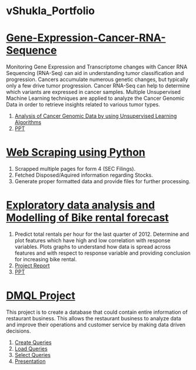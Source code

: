 # vShukla_Portfolio
# [Gene-Expression-Cancer-RNA-Sequence](https://github.com/crazyphoton007/Gene-Expression-Cancer-RNA-Sequence)
Monitoring Gene Expression and Transcriptome changes with Cancer RNA Sequencing (RNA-Seq) can aid in understanding tumor classification and progression. Cancers accumulate numerous genetic changes, but typically only a few drive tumor progression. Cancer RNA-Seq can help to determine which variants are expressed in cancer samples.
Multiple Unsupervised Machine Learning techniques are applied to analyze the Cancer Genomic Data in order to retrieve insights related to various tumor types.


1.  [Analysis of Cancer Genomic Data by using Unsupervised Learning Algorithms](https://github.com/crazyphoton007/Gene-Expression-Cancer-RNA-Sequence/blob/main/EAS507_Final_Project.ipynb)
2.  [PPT](https://github.com/crazyphoton007/Gene-Expression-Cancer-RNA-Sequence/blob/main/SDM_PPT.pptx)

# [Web Scraping using Python](https://github.com/crazyphoton007/WebScraping)

1. Scrapped multiple pages for form 4 (SEC Filings).
2. Fetched Disposed/Aquired information regarding Stocks.
3. Generate proper formatted data and provide files for further processing.

# [Exploratory data analysis and Modelling of Bike rental forecast](https://github.com/crazyphoton007/Forecast_Bike-Rentals)

 1. Predict total rentals per hour for the last quarter of 2012. Determine and plot features which 
have high and low correlation with response variables. Plots graphs to understand how data is 
spread across features and with respect to response variable and providing conclusion for increasing bike rental.
2. [Project Report](https://github.com/crazyphoton007/Forecast_Bike-Rentals/blob/main/project_report.pdf)
3. [PPT](https://github.com/crazyphoton007/Forecast_Bike-Rentals/blob/main/ppt%20final1.pptx)

# [DMQL Project](https://github.com/crazyphoton007/SQL_Project)

 This project is to create a database that could contain entire information of restaurant business. This allows
 the restaurant business to analyze data and improve their operations and customer service by making data
 driven decisions.

 
 1. [Create Queries](https://github.com/crazyphoton007/SQL_Project/blob/main/create.sql)
 2. [Load Queries](https://github.com/crazyphoton007/SQL_Project/blob/main/load.sql)
 3. [Select Queries](https://github.com/crazyphoton007/SQL_Project/blob/main/select.sql)
 4. [Presentation](https://github.com/crazyphoton007/SQL_Project/blob/main/dmql-project.mp4)


